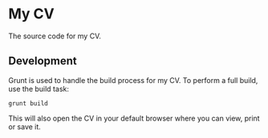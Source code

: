 # My CV

The source code for my CV.

## Development

Grunt is used to handle the build process for my CV. To perform a full build, use the build task:

```
grunt build
```

This will also open the CV in your default browser where you can view, print or save it.
